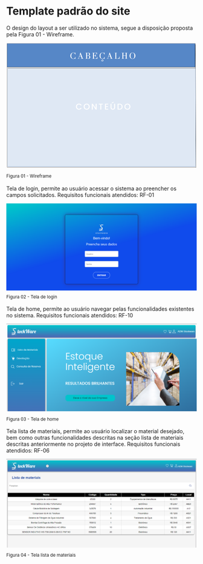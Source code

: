 # Template padrão do site 

 O design do layout a ser utilizado no sistema, segue  a disposição proposta pela Figura 01 - Wireframe.

 ![Exemplo de Wireframe](img/templatesw.png)<sub>  Figura 01 - Wireframe <sub>



Tela de login, permite ao usuário acessar o sistema ao preencher os campos solicitados. Requisitos funcionais atendidos: RF-01

![Exemplo de Wireframe](img/9-tela-login-proj.PNG) <sub> Figura 02 - Tela de login<sub>



Tela de home, permite ao usuário navegar pelas funcionalidades existentes no sistema.  Requisitos funcionais atendidos: RF-10

![Exemplo de Wireframe](img/8-tela-home-usuario-proj.PNG)<sub> Figura 03 - Tela de home <sub>



Tela lista de materiais, permite ao usuário localizar o material desejado, bem como outras funcionalidades descritas na seção lista de materiais descritas anteriormente no projeto de interface. Requisitos funcionais atendidos: RF-06

![Exemplo de Wireframe](img/7-lista-materiais-proj.PNG)<sub> Figura 04 - Tela lista de materiais <sub>


